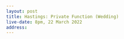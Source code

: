 ```yaml
---
layout: post
title: Hastings: Private Function (Wedding)
live-date: 8pm, 22 March 2022
address:
---
```

